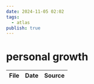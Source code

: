 ```yaml
---
date: 2024-11-05 02:02
tags:
  - atlas
publish: true
---
```

# personal growth

<!-- QueryToSerialize: TABLE date as "Date", sources as "Source" FROM "content/🥷🏽 jutsus" WHERE contains(tags, "personal-growth") -->
<!-- SerializedQuery: TABLE date as "Date", sources as "Source" FROM "content/🥷🏽 jutsus" WHERE contains(tags, "personal-growth") -->

| File | Date | Source |
| ---- | ---- | ------ |
<!-- SerializedQuery END -->

